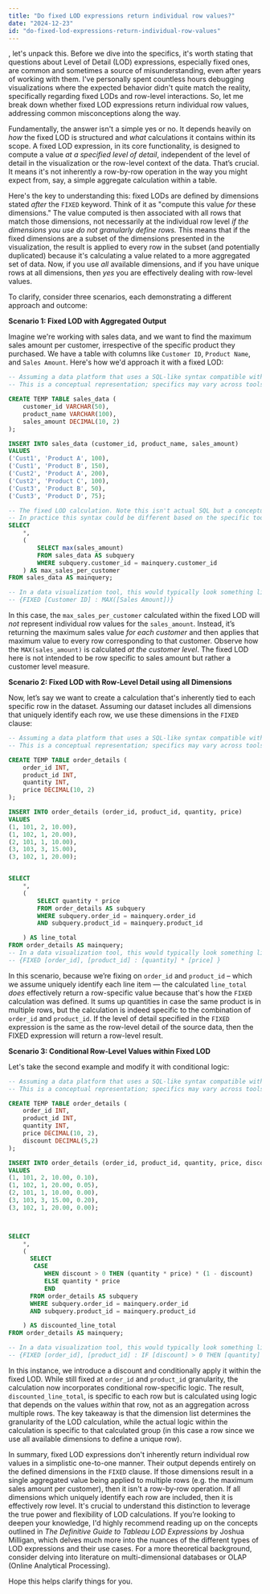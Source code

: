 ```yaml
---
title: "Do fixed LOD expressions return individual row values?"
date: "2024-12-23"
id: "do-fixed-lod-expressions-return-individual-row-values"
---
```


, let's unpack this. Before we dive into the specifics, it's worth stating that questions about Level of Detail (LOD) expressions, especially fixed ones, are common and sometimes a source of misunderstanding, even after years of working with them. I've personally spent countless hours debugging visualizations where the expected behavior didn't quite match the reality, specifically regarding fixed LODs and row-level interactions. So, let me break down whether fixed LOD expressions return individual row values, addressing common misconceptions along the way.

Fundamentally, the answer isn't a simple yes or no. It depends heavily on *how* the fixed LOD is structured and *what* calculations it contains within its scope. A fixed LOD expression, in its core functionality, is designed to compute a value *at a specified level of detail*, independent of the level of detail in the visualization or the row-level context of the data. That’s crucial. It means it's not inherently a row-by-row operation in the way you might expect from, say, a simple aggregate calculation within a table.

Here's the key to understanding this: fixed LODs are defined by dimensions stated *after* the `FIXED` keyword. Think of it as "compute this value *for* these dimensions." The value computed is then associated with all rows that match those dimensions, not necessarily at the individual row level *if the dimensions you use do not granularly define rows.* This means that if the fixed dimensions are a subset of the dimensions presented in the visualization, the result is applied to every row in the subset (and potentially duplicated) because it's calculating a value related to a more aggregated set of data. Now, if you use *all* available dimensions, and if you have unique rows at all dimensions, then *yes* you are effectively dealing with row-level values.

To clarify, consider three scenarios, each demonstrating a different approach and outcome:

**Scenario 1: Fixed LOD with Aggregated Output**

Imagine we're working with sales data, and we want to find the maximum sales amount per customer, irrespective of the specific product they purchased. We have a table with columns like `Customer ID`, `Product Name`, and `Sales Amount`. Here's how we'd approach it with a fixed LOD:

```sql
-- Assuming a data platform that uses a SQL-like syntax compatible with LOD operations
-- This is a conceptual representation; specifics may vary across tools.

CREATE TEMP TABLE sales_data (
    customer_id VARCHAR(50),
    product_name VARCHAR(100),
    sales_amount DECIMAL(10, 2)
);

INSERT INTO sales_data (customer_id, product_name, sales_amount)
VALUES
('Cust1', 'Product A', 100),
('Cust1', 'Product B', 150),
('Cust2', 'Product A', 200),
('Cust2', 'Product C', 100),
('Cust3', 'Product B', 50),
('Cust3', 'Product D', 75);

-- The fixed LOD calculation. Note this isn't actual SQL but a conceptual representation for explanation.
-- In practice this syntax could be different based on the specific tool
SELECT
    *,
    (
        SELECT max(sales_amount)
        FROM sales_data AS subquery
        WHERE subquery.customer_id = mainquery.customer_id
    ) AS max_sales_per_customer
FROM sales_data AS mainquery;

-- In a data visualization tool, this would typically look something like
-- {FIXED [Customer ID] : MAX([Sales Amount])}
```
In this case, the `max_sales_per_customer` calculated within the fixed LOD will *not* represent individual row values for the `sales_amount`. Instead, it’s returning the maximum sales value *for each customer* and then applies that maximum value to every row corresponding to that customer. Observe how the `MAX(sales_amount)` is calculated *at the customer level*. The fixed LOD here is not intended to be row specific to sales amount but rather a customer level measure.

**Scenario 2: Fixed LOD with Row-Level Detail using all Dimensions**

Now, let’s say we want to create a calculation that's inherently tied to each specific row in the dataset. Assuming our dataset includes all dimensions that uniquely identify each row, we use these dimensions in the `FIXED` clause:

```sql
-- Assuming a data platform that uses a SQL-like syntax compatible with LOD operations
-- This is a conceptual representation; specifics may vary across tools.

CREATE TEMP TABLE order_details (
    order_id INT,
    product_id INT,
    quantity INT,
    price DECIMAL(10, 2)
);

INSERT INTO order_details (order_id, product_id, quantity, price)
VALUES
(1, 101, 2, 10.00),
(1, 102, 1, 20.00),
(2, 101, 1, 10.00),
(3, 103, 3, 15.00),
(3, 102, 1, 20.00);


SELECT
    *,
    (
        SELECT quantity * price
        FROM order_details AS subquery
        WHERE subquery.order_id = mainquery.order_id
        AND subquery.product_id = mainquery.product_id

    ) AS line_total
FROM order_details AS mainquery;
-- In a data visualization tool, this would typically look something like
-- {FIXED [order_id], [product_id] : [quantity] * [price] }

```
In this scenario, because we’re fixing on `order_id` and `product_id` – which we assume uniquely identify each line item — the calculated `line_total` *does* effectively return a row-specific value because that's how the `FIXED` calculation was defined. It sums up quantities in case the same product is in multiple rows, but the calculation is indeed specific to the combination of `order_id` and `product_id`. If the level of detail specified in the `FIXED` expression is the same as the row-level detail of the source data, then the FIXED expression will return a row-level result.

**Scenario 3: Conditional Row-Level Values within Fixed LOD**

Let's take the second example and modify it with conditional logic:

```sql
-- Assuming a data platform that uses a SQL-like syntax compatible with LOD operations
-- This is a conceptual representation; specifics may vary across tools.

CREATE TEMP TABLE order_details (
    order_id INT,
    product_id INT,
    quantity INT,
    price DECIMAL(10, 2),
    discount DECIMAL(5,2)
);

INSERT INTO order_details (order_id, product_id, quantity, price, discount)
VALUES
(1, 101, 2, 10.00, 0.10),
(1, 102, 1, 20.00, 0.05),
(2, 101, 1, 10.00, 0.00),
(3, 103, 3, 15.00, 0.20),
(3, 102, 1, 20.00, 0.00);



SELECT
    *,
    (
      SELECT
       CASE
          WHEN discount > 0 THEN (quantity * price) * (1 - discount)
          ELSE quantity * price
          END
      FROM order_details AS subquery
      WHERE subquery.order_id = mainquery.order_id
      AND subquery.product_id = mainquery.product_id

    ) AS discounted_line_total
FROM order_details AS mainquery;

-- In a data visualization tool, this would typically look something like
-- {FIXED [order_id], [product_id] : IF [discount] > 0 THEN [quantity] * [price] * (1-[discount]) ELSE [quantity] * [price] END }
```
In this instance, we introduce a discount and conditionally apply it within the fixed LOD. While still fixed at `order_id` and `product_id` granularity, the calculation now incorporates conditional row-specific logic. The result, `discounted_line_total`, is specific to each row but is calculated using logic that depends on the values *within* that row, not as an aggregation across multiple rows. The key takeaway is that the dimension list determines the granularity of the LOD calculation, while the actual logic within the calculation is specific to that calculated group (in this case a row since we use all available dimensions to define a unique row).

In summary, fixed LOD expressions don't inherently return individual row values in a simplistic one-to-one manner. Their output depends entirely on the defined dimensions in the `FIXED` clause. If those dimensions result in a single aggregated value being applied to multiple rows (e.g. the maximum sales amount per customer), then it isn't a row-by-row operation. If all dimensions which uniquely identify each row are included, then it is effectively row level. It's crucial to understand this distinction to leverage the true power and flexibility of LOD calculations. If you’re looking to deepen your knowledge, I'd highly recommend reading up on the concepts outlined in *The Definitive Guide to Tableau LOD Expressions* by Joshua Milligan, which delves much more into the nuances of the different types of LOD expressions and their use cases. For a more theoretical background, consider delving into literature on multi-dimensional databases or OLAP (Online Analytical Processing).

Hope this helps clarify things for you.
